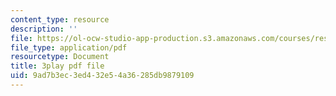 ```yaml
---
content_type: resource
description: ''
file: https://ol-ocw-studio-app-production.s3.amazonaws.com/courses/res-6-012-introduction-to-probability-spring-2018/9ad7b3ec3ed432e54a36285db9879109_pdR9hV8mRWE.pdf
file_type: application/pdf
resourcetype: Document
title: 3play pdf file
uid: 9ad7b3ec-3ed4-32e5-4a36-285db9879109
---
```

